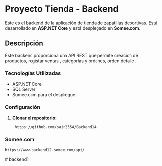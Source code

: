 # Proyecto Tienda - Backend

Este es el backend de la aplicación de tienda de zapatillas deportivas. Está desarrollado en **ASP.NET Core** y está desplegado en **Somee.com**.

## Descripción
Este backend proporciona una API REST que permite creacion de productos, registar  ventas , categorías y órdenes, orden detalle .

### Tecnologías Utilizadas
- ASP.NET Core
- SQL Server
- Somee.com para el despliegue

### Configuración

1. **Clonar el repositorio:**
   ```bash
    https://github.com/sain2354/Backend14 

### Somee.com
    https://www.backend12.somee.com/api/
#   b a c k e n d 1  
 